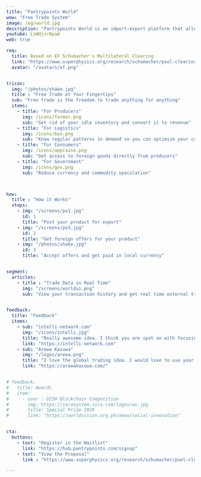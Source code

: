 ```yaml
---
title: "Pantrypoints World"
wow: "Free Trade System"
image: /og/world.jpg
description: "Pantrypoints World is an import-export platform that allows local currency or barter"
youtube: LsWUjsr0paA
web: true

req:
  title: Based on EF Schumacher's Multilateral Clearing
  link: "https://www.superphysics.org/research/schumacher/pool-clearing/part-1"
  avatar: "/avatars/ef.png"


tricon:
  img: "/photos/shake.jpg"  
  title : "Free Trade at Your Fingertips"
  sub: "Free trade is the freedom to trade anything for anything"
  items:
    - title: "For Producers"
      img: /icons/farmer.png
      sub: "Get rid of your idle inventory and convert it to revenue"
    - title: "For Logistics"
      img: /icons/bus.png
      sub: "Know regular patterns in demand so you can optimize your costs"      
    - title: "For Consumers"
      img: /icons/appraise.png
      sub: "Get access to foreign goods directly from producers"
    - title: "For Government"
      img: /icons/gov.png
      sub: "Reduce currency and commodity speculation"



how:
  title : "How it Works"
  steps:
    - img: "/screens/po1.jpg"
      id: 1
      title: "Post your product for export"
    - img: "/screens/po3.jpg"
      id: 2
      title: "Get foreign offers for your product"
    - img: "/photos/shake.jpg"
      id: 3
      title: "Accept offers and get paid in local currency"


segment:
  articles:
    - title : "Trade Data in Real Time"
      img: "/screens/worldui.png"
      sub: "View your transaction history and get real time external trade data via Pantrylitics"


feedback:
  title: "Feedback"
  items:
    - sub: "intelli-network.com"
      img: "/icons/intelli.jpg"
      title: "Really awesome idea. I think you are spot on with focusing on the supply chain issues we just witnessed during the COVID crisis"
      link: "https://intelli-network.com"
    - sub: "Arewa Kasuwa"
      img: "/logos/arewa.png"
      title: "I love the global trading idea. I would love to use your platform if it works well for Africans" 
      link: "https://arewakasuwa.com/"


# feedback:
#   title: Awards
#   item:
#     - user : DISH Blockchain Competition
#       img: https://sorasystem.sirv.com/logos/wv.jpg
#       title: Special Prize 2019
#       link: "https://worldvision.org.ph/news/social-innovation"


cta:
  buttons:
    - text: "Register in the Waitlist"
      link: "https://hub.pantrypoints.com/signup"
    - text: "View the Proposal"
      link : "https://www.superphysics.org/research/schumacher/pool-clearing/part-1"

---
```


